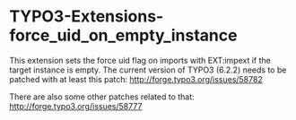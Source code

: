 TYPO3-Extensions-force_uid_on_empty_instance
============================================

This extension sets the force uid flag on imports with EXT:impext if the target instance is empty.
The current version of TYPO3 (6.2.2) needs to be patched with at least this patch:
http://forge.typo3.org/issues/58782

There are also some other patches related to that:
http://forge.typo3.org/issues/58777


